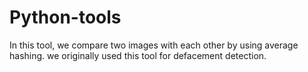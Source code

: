 # Python-tools
In this tool, we compare two images with each other by using average hashing. we originally used this tool for defacement detection.
